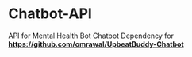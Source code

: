 # Chatbot-API
API for Mental Health Bot Chatbot
Dependency for **https://github.com/omrawal/UpbeatBuddy-Chatbot**
